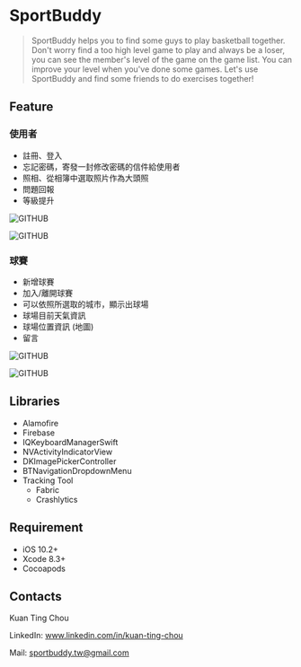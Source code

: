 # SportBuddy

> SportBuddy helps you to find some guys to play basketball together. 
Don't worry find a too high level game to play and always be a loser, you can see the member's level of the game on the game list.
You can improve your level when you've done some games.
Let's use SportBuddy and find some friends to do exercises together!

## Feature
### 使用者
 * 註冊、登入
 * 忘記密碼，寄發一封修改密碼的信件給使用者
 * 照相、從相簿中選取照片作為大頭照
 * 問題回報
 * 等級提升

![GITHUB](https://github.com/stevenchou1130/SportBuddy/blob/master/DemoGif/Login.gif?raw=true "Login")

![GITHUB](https://github.com/stevenchou1130/SportBuddy/blob/master/DemoGif/ChangeName.gif?raw=true "Change Name")

### 球賽
 * 新增球賽
 * 加入/離開球賽
 * 可以依照所選取的城市，顯示出球場
 * 球場目前天氣資訊
 * 球場位置資訊 (地圖)
 * 留言

![GITHUB](https://github.com/stevenchou1130/SportBuddy/blob/master/DemoGif/Game.gif?raw=true "Game")

![GITHUB](https://github.com/stevenchou1130/SportBuddy/blob/master/DemoGif/Court.gif?raw=true "Court")

## Libraries
* Alamofire
* Firebase
* IQKeyboardManagerSwift
* NVActivityIndicatorView
* DKImagePickerController
* BTNavigationDropdownMenu
* Tracking Tool
  * Fabric
  * Crashlytics

## Requirement
* iOS 10.2+
* Xcode 8.3+
* Cocoapods

## Contacts
Kuan Ting Chou

LinkedIn: www.linkedin.com/in/kuan-ting-chou

Mail: sportbuddy.tw@gmail.com
